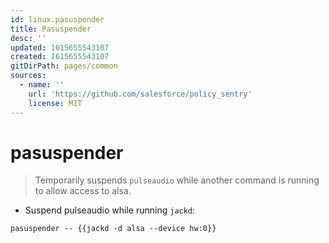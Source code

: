 ```yaml
---
id: linux.pasuspender
title: Pasuspender
desc: ''
updated: 1615655543107
created: 1615655543107
gitDirPath: pages/common
sources:
  - name: ''
    url: 'https://github.com/salesforce/policy_sentry'
    license: MIT
---
```

# pasuspender

> Temporarily suspends `pulseaudio` while another command is running to allow access to alsa.

- Suspend pulseaudio while running `jackd`:

`pasuspender -- {{jackd -d alsa --device hw:0}}`

